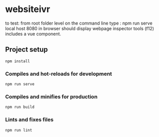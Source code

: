 # websiteivr
to test: 
from root folder level on the command line type : npm run serve
local host 8080 in browser should display webpage
inspector tools (f12) includes a vue component.
## Project setup
```
npm install
```

### Compiles and hot-reloads for development
```
npm run serve
```

### Compiles and minifies for production
```
npm run build
```

### Lints and fixes files
```
npm run lint
```
